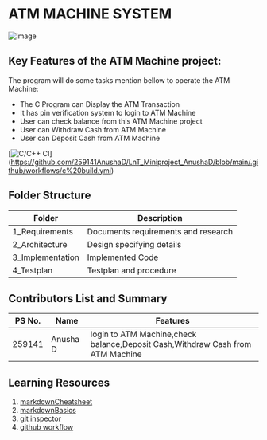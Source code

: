 # ATM MACHINE SYSTEM
![image](https://image.shutterstock.com/image-vector/people-waiting-line-near-atm-600w-1373287826.jpg)


## Key Features of the ATM Machine project:

The program will do some tasks mention bellow to operate the ATM Machine:

* The C Program can Display the ATM Transaction
* It has pin verification system to login to ATM Machine
* User can check balance from this ATM Machine project
* User can  Withdraw Cash from ATM Machine
* User can Deposit Cash from ATM Machine




[![C/C++ CI](https://img.shields.io/badge/c%2Fc%2B%2B%20CI-passing-green)]
(https://github.com/259141AnushaD/LnT_Miniproject_AnushaD/blob/main/.github/workflows/c%20build.yml)


## Folder Structure

| Folder | Description |
| ----------- | ----------- |
| 1_Requirements| Documents requirements and research|
| 2_Architecture | Design specifying details |
| 3_Implementation| Implemented Code |
| 4_Testplan| Testplan and procedure |

## Contributors List and Summary

PS No. |  Name       |    Features    
-------|  ---------  |----------------
259141 |  Anusha D    | login to ATM Machine,check balance,Deposit Cash,Withdraw Cash from ATM Machine   
   
  
## Learning Resources
1. [markdownCheatsheet](https://github.com/adam-p/markdown-here/wiki/Markdown-Cheatshee)
2. [markdownBasics](https://guides.github.com/features/mastering-markdown/)
3. [git inspector](https://github.com/ejwa/gitinspector.git)
4. [github workflow](https://docs.github.com/en/actions/learn-github-action)
